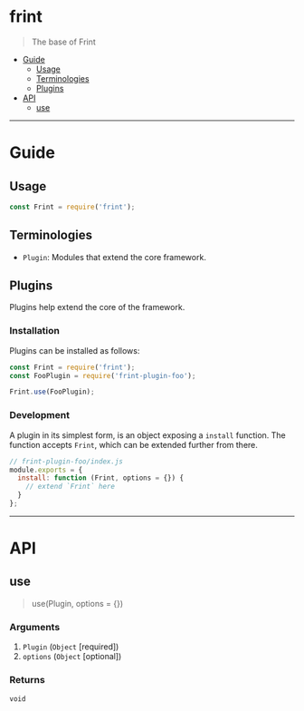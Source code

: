 # frint

> The base of Frint

<!-- MarkdownTOC autolink=true bracket=round -->

- [Guide](#guide)
  - [Usage](#usage)
  - [Terminologies](#terminologies)
  - [Plugins](#plugins)
- [API](#api)
  - [use](#use)

<!-- /MarkdownTOC -->

---

# Guide

## Usage

```js
const Frint = require('frint');
```

## Terminologies

* `Plugin`: Modules that extend the core framework.

## Plugins

Plugins help extend the core of the framework.

### Installation

Plugins can be installed as follows:

```js
const Frint = require('frint');
const FooPlugin = require('frint-plugin-foo');

Frint.use(FooPlugin);
```

### Development

A plugin in its simplest form, is an object exposing a `install` function. The function accepts `Frint`, which can be extended further from there.

```js
// frint-plugin-foo/index.js
module.exports = {
  install: function (Frint, options = {}) {
    // extend `Frint` here
  }
};
```

---

# API

## use

> use(Plugin, options = {})

### Arguments

1. `Plugin` (`Object` [required])
2. `options` (`Object` [optional])

### Returns

`void`
